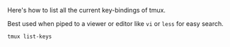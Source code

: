 Here's how to list all the current key-bindings of tmux.

Best used when piped to a viewer or editor like `vi` or `less` for easy search.

```
tmux list-keys
```
